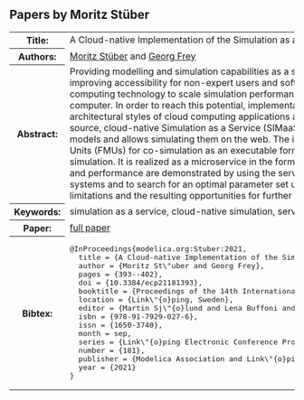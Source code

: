 ## Papers by Moritz Stüber
<table><tr><th>Title:</th>
<td>A Cloud-native Implementation of the Simulation as a Service-Concept Based on FMI</td>
</tr>
<tr><th>Authors:</th>
<td>
<a href="/proceedings/authors/MoritzStuber">Moritz Stüber</a> and <a href="/proceedings/authors/GeorgFrey">Georg Frey</a></td>
</tr>
<tr><th>Abstract:</th>
<td>Providing modelling and simulation capabilities as a service promises to increase their value by improving accessibility for non-expert users and software agents as well as by leveraging cloud-computing technology to scale simulation performance beyond the capabilities of a single computer. In order to reach this potential, implementations must align their design with the architectural styles of cloud computing applications and the web in general. We present an open-source, cloud-native Simulation as a Service (SIMaaS)-implementation that gives access to models and allows simulating them on the web. The implementation uses Functional Mockup Units (FMUs) for co-simulation as an executable form of a model and relies on FMPy for simulation. It is realized as a microservice in the form of a REST-based HTTP-API. Functionality and performance are demonstrated by using the service to create ensemble forecasts for PV systems and to search for an optimal parameter set using a genetic algorithm. Conceptual limitations and the resulting opportunities for further work are summarized.</td></tr>
<tr><th>Keywords:</th>
<td>simulation as a service, cloud-native simulation, service-oriented software architecture, FMI 2.0</td></tr>
<tr><th>Paper:</th>
<td><a href="https://doi.org/10.3384/ecp21181393">full paper</a></td>
</tr>
<tr><th>Bibtex:</th>
<td><pre>
@InProceedings{modelica.org:Stuber:2021,
  title = {A Cloud-native Implementation of the Simulation as a Service-Concept Based on FMI},
  author = {Moritz St\&quot;uber and Georg Frey},
  pages = {393--402},
  doi = {10.3384/ecp21181393},
  booktitle = {Proceedings of the 14th International Modelica Conference},
  location = {Link\&quot;{o}ping, Sweden},
  editor = {Martin Sj\&quot;{o}lund and Lena Buffoni and Adrian Pop and Lennart Ochel},
  isbn = {978-91-7929-027-6},
  issn = {1650-3740},
  month = sep,
  series = {Link\&quot;{o}ping Electronic Conference Proceedings},
  number = {181},
  publisher = {Modelica Association and Link\&quot;{o}ping University Electronic Press},
  year = {2021}
}
</pre></td></tr>
</table><br>
